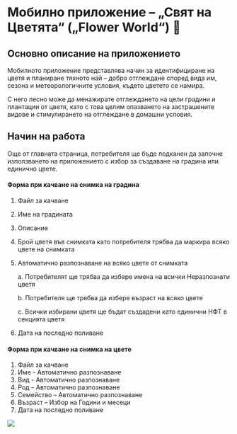 # Мобилно приложение – „Свят на Цветята“ („Flower World“) 🤳

## Основно описание на приложението&#x20;

Мобилното приложение представлява начин за идентифициране на цветя и планиране тяхното най – добро отглеждане според вида им, сезона и метеорологичните условия, където цветето се намира.&#x20;

С него лесно може да менажирате отглеждането на цели градини и плантации от цветя, като с това целим опазването на застрашените видове и стимулирането на отглеждане в домашни условия.&#x20;

## Начин на работа&#x20;

Още от главната страница, потребителя ще бъде подканен да започне използването на приложението с избор за създаване на градина или единично цвете.&#x20;

#### Форма при качване на снимка на градина

1. Файл за качване&#x20;
2. Име на градината
3. Описание&#x20;
4. Брой цветя във снимката като потребителя трябва да маркира всяко цвете на снимката&#x20;
5.  Автоматично разпознаване на всяко цвете от снимката

    a.    Потребителят ще трябва да избере имена на всички Неразпознати цветя&#x20;

    b.    Потребителя ще трябва да избере възраст на всяко цвете

    c.    Всички избирани цветя ще бъдат създадени като единични НФТ в секцията цветя
6. Дата на последно поливане

#### Форма при качване на снимка на цвете

1. Файл за качване
2. Име - Автоматично разпознаване&#x20;
3. Вид - Автоматично разпознаване &#x20;
4. Род – Автоматично разпознаване &#x20;
5. Семейство – Автоматично разпознаване &#x20;
6. Възраст – Избор на Години и месеци
7. Дата на последно поливане

![](<../.gitbook/assets/image (3).png>)
